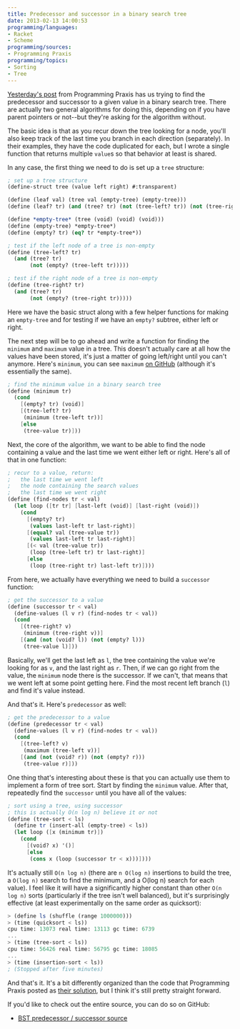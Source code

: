 ```yaml
---
title: Predecessor and successor in a binary search tree
date: 2013-02-13 14:00:53
programming/languages:
- Racket
- Scheme
programming/sources:
- Programming Praxis
programming/topics:
- Sorting
- Tree
---
```

<a href="http://programmingpraxis.com/2013/02/12/binary-search-tree-in-order-predecessor-and-successor/" title="Binary Search Tree: In-Order Predecessor And Successor">Yesterday's post</a> from Programming Praxis has us trying to find the predecessor and successor to a given value in a binary search tree. There are actually two general algorithms for doing this, depending on if you have parent pointers or not--but they're asking for the algorithm without.

<!--more-->

The basic idea is that as you recur down the tree looking for a node, you'll also keep track of the last time you branch in each direction (separately). In their examples, they have the code duplicated for each, but I wrote a single function that returns multiple `value`s so that behavior at least is shared.

In any case, the first thing we need to do is set up a `tree` structure:

```scheme
; set up a tree structure
(define-struct tree (value left right) #:transparent)

(define (leaf val) (tree val (empty-tree) (empty-tree)))
(define (leaf? tr) (and (tree? tr) (not (tree-left? tr)) (not (tree-right? tr))))

(define *empty-tree* (tree (void) (void) (void)))
(define (empty-tree) *empty-tree*)
(define (empty? tr) (eq? tr *empty-tree*))

; test if the left node of a tree is non-empty
(define (tree-left? tr)
  (and (tree? tr)
       (not (empty? (tree-left tr)))))

; test if the right node of a tree is non-empty
(define (tree-right? tr)
  (and (tree? tr)
       (not (empty? (tree-right tr)))))
```

Here we have the basic struct along with a few helper functions for making an `empty-tree` and for testing if we have an `empty?` subtree, either left or right.

The next step will be to go ahead and write a function for finding the `minimum` and `maximum` value in a tree. This doesn't actually care at all how the values have been stored, it's just a matter of going left/right until you can't anymore. Here's `minimum`, you can see `maximum` <a href="https://github.com/jpverkamp/small-projects/blob/master/blog/bst-pred%2Bsucc.rkt" title="BST predecessor / successor source">on GitHub</a> (although it's essentially the same).

```scheme
; find the minimum value in a binary search tree
(define (minimum tr)
  (cond
    [(empty? tr) (void)]
    [(tree-left? tr)
     (minimum (tree-left tr))]
    [else
     (tree-value tr)]))
```

Next, the core of the algorithm, we want to be able to find the node containing a value and the last time we went either left or right. Here's all of that in one function:

```scheme
; recur to a value, return:
;   the last time we went left
;   the node containing the search values
;   the last time we went right
(define (find-nodes tr < val)
  (let loop ([tr tr] [last-left (void)] [last-right (void)])
    (cond
      [(empty? tr)
       (values last-left tr last-right)]
      [(equal? val (tree-value tr))
       (values last-left tr last-right)]
      [(< val (tree-value tr))
       (loop (tree-left tr) tr last-right)]
      [else
       (loop (tree-right tr) last-left tr)])))
```

From here, we actually have everything we need to build a `successor` function:

```scheme
; get the successor to a value
(define (successor tr < val)
  (define-values (l v r) (find-nodes tr < val))
  (cond
    [(tree-right? v)
     (minimum (tree-right v))]
    [(and (not (void? l)) (not (empty? l)))
     (tree-value l)]))
```

Basically, we'll get the last left as `l`, the tree containing the value we're looking for as `v`, and the last right as `r`. Then, if we can go right from the value, the `minimum` node there is the successor. If we can't, that means that we went left at some point getting here. Find the most recent left branch (`l`) and find it's value instead.

And that's it. Here's `predecessor` as well:

```scheme
; get the predecessor to a value
(define (predecessor tr < val)
  (define-values (l v r) (find-nodes tr < val))
  (cond
    [(tree-left? v)
     (maximum (tree-left v))]
    [(and (not (void? r)) (not (empty? r)))
     (tree-value r)]))
```

One thing that's interesting about these is that you can actually use them to implement a form of tree sort. Start by finding the `minimum` value. After that, repeatedly find the `successor` until you have all of the values:

```scheme
; sort using a tree, using successor
; this is actually O(n log n) believe it or not
(define (tree-sort < ls)
  (define tr (insert-all (empty-tree) < ls))
  (let loop ([x (minimum tr)])
    (cond
      [(void? x) '()]
      [else
       (cons x (loop (successor tr < x)))])))
```

It's actually still `O(n log n)` (there are `n O(log n)` insertions to build the tree, a `O(log n)` search to find the minimum, and a O(log n) search for each value). I feel like it will have a significantly higher constant than other `O(n log n)` sorts (particularly if the tree isn't well balanced), but it's surprisingly effective (at least experimentally on the same order as quicksort):

```scheme
> (define ls (shuffle (range 1000000)))
> (time (quicksort < ls))
cpu time: 13073 real time: 13113 gc time: 6739
...
> (time (tree-sort < ls))
cpu time: 56426 real time: 56795 gc time: 18085
...
> (time (insertion-sort < ls))
; (Stopped after five minutes)
```

And that's it. It's a bit differently organized than the code that Programming Praxis posted as <a href="http://programmingpraxis.com/2013/02/12/binary-search-tree-in-order-predecessor-and-successor/2/" title="Binary Search Tree: In-Order Predecessor And Successor">their solution</a>, but I think it's still pretty straight forward.

If you'd like to check out the entire source, you can do so on GitHub:
- <a href="https://github.com/jpverkamp/small-projects/blob/master/blog/bst-pred%2Bsucc.rkt">BST predecessor / successor source</a>
